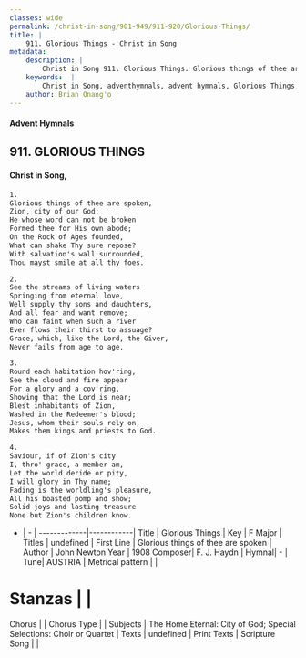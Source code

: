 ```yaml
---
classes: wide
permalink: /christ-in-song/901-949/911-920/Glorious-Things/
title: |
    911. Glorious Things - Christ in Song
metadata:
    description: |
        Christ in Song 911. Glorious Things. Glorious things of thee are spoken, Zion, city of our God: He whose word can not be broken Formed thee for His own abode; On the Rock of Ages founded, What can shake Thy sure repose? With salvation's wall surrounded, Thou mayst smile at all thy foes.
    keywords:  |
        Christ in Song, adventhymnals, advent hymnals, Glorious Things, Glorious things of thee are spoken. 
    author: Brian Onang'o
---
```


#### Advent Hymnals
## 911. GLORIOUS THINGS
####  Christ in Song,

```txt
1.
Glorious things of thee are spoken,
Zion, city of our God:
He whose word can not be broken
Formed thee for His own abode;
On the Rock of Ages founded,
What can shake Thy sure repose?
With salvation's wall surrounded,
Thou mayst smile at all thy foes.

2.
See the streams of living waters
Springing from eternal love,
Well supply thy sons and daughters,
And all fear and want remove;
Who can faint when such a river
Ever flows their thirst to assuage?
Grace, which, like the Lord, the Giver,
Never fails from age to age.

3.
Round each habitation hov'ring,
See the cloud and fire appear
For a glory and a cov'ring,
Showing that the Lord is near;
Blest inhabitants of Zion,
Washed in the Redeemer's blood;
Jesus, whom their souls rely on,
Makes them kings and priests to God.

4.
Saviour, if of Zion's city 
I, thro' grace, a member am,
Let the world deride or pity,
I will glory in Thy name;
Fading is the worldling's pleasure,
All his boasted pomp and show;
Solid joys and lasting treasure
None but Zion's children know.


```

- |   -  |
-------------|------------|
Title | Glorious Things |
Key | F Major |
Titles | undefined |
First Line | Glorious things of thee are spoken |
Author | John Newton
Year | 1908
Composer| F. J. Haydn |
Hymnal|  - |
Tune| AUSTRIA |
Metrical pattern | |
# Stanzas |  |
Chorus |  |
Chorus Type |  |
Subjects | The Home Eternal: City of God; Special Selections: Choir or Quartet |
Texts | undefined |
Print Texts | 
Scripture Song |  |
    
